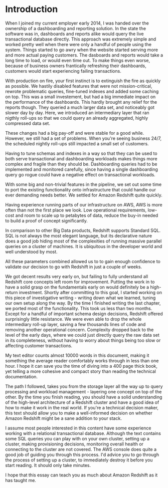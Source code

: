 # Introduction

When I joined my current employer early 2014, I was handed over the ownership of a dashboarding and reporting solution. In the state the software was in, dashboards and reports alike would query the live transactional database directly. This approach was extremely simple and worked pretty well when there were only a handful of people using the system. Things started to go awry when the website started serving more and more actual paying customers. The dasboards and reports would take a long time to load, or would even time out. To make things even worse, because of business owners frantically refreshing their dashboards, customers would start experiencing failing transactions.

With production on fire, your first instinct is to extinguish the fire as quickly as possible. We hastily disabled features that were not mission-critical, rewrote problematic queries, fine-tuned indexes and added some caching on top. This was a small investement, but had a big immediate impact on the performance of the dashboards. This hardly brought any relief for the reports though. They queried a much larger data set, and noticeably got slower day by day. Here, we introduced an intermediary layer that ran nigthly roll-ups so that we could query an already aggregated, highly compressed data set.

These changes had a big pay-off and were stable for a good while. However, we still had a set of problems. When you're seeing business 24/7, the scheduled nightly roll-ups still impacted a small set of customers.

Having to tune schemas and indexes in a way so that they can be used to both serve transactional and dashboarding workloads makes things more complex and fragile than they should be. Dashboarding queries had to be implemented and monitored carefully, since having a single dashboarding query go rogue could have a negative effect on transactional workloads.

With some big and non-trivial features in the pipeline, we set out some time to port the existing functionality onto infrastructure that could handle our ever demanding needs better. We settled for Amazon Redshift quite quickly.

Having experience running parts of our infrastructure on AWS, AWS is more often than not the first place we look. Low operational requirements, low-cost and room to scale up to petabytes of data, reduce the buy-in needed to build a proof of concept significantly.

In comparison to other Big Data products, Redshift supports Standard SQL. SQL is not always the most elegant language, but its declarative nature does a good job hiding most of the complexities of running massive parallel queries on a cluster of machines. It is ubiquitous in the developer world and well understood by most.

All these parameters combined allowed us to to gain enough confidence to validate our decision to go with Redshift in just a couple of weeks.

We got decent results very early on, but failing to fully understand all Redshift core concepts left room for improvement. Putting the work in to have a solid grasp on the fundamentals early on would definitely be a high-return investment. Shortly after committing to this goal, I started working on this piece of investigative writing - writing down what we learned, tuning our own setup along the way. By the time I finished writing the last chapter, we ported most of the functionality. This took us less than two months. Except for a handful of important schema design decisions, Redshift offered surprisingly little resistance. We were even able to drop the whole intermediary roll-up layer, saving a few thousands lines of code and removing another operational concern. Complexity dropped back to the level of the early days, where we could just directly query the raw data set in its completeness, without having to worry about things being too slow or affecting customer transactions.

My text editor counts almost 10000 words in this document, making it something the average reader comfortably works through in less than one hour. I hope it can save you the time of diving into a 400 page thick book, yet telling a more cohesive and compact story than reading the technical documentation.

The path I followed, takes you from the storage layer all the way up to query processing and workload management - layering one concept on top of the other. By the time you finish reading, you should have a solid understanding of the high-level architecture of a Redshift cluster and have a good idea of how to make it work in the real world. If you're a technical decision maker, this text should allow you to make a well-informed decision on whether Amazon Redshift might be a sane addition to your stack.

I assume most people interested in this content have some experience working with a relational transactional database. Although the text contains some SQL queries you can play with on your own cluster, setting up a cluster, making provisioning decisions, monitoring overall health or connecting to the cluster are not covered. The AWS console does quite a good job of guiding you through this process. I'd advice you to go through the process of setting up a cluster, to immediately destroy it before you start reading. It should only take minutes.

I hope that this essay can teach you as much about Amazon Redshift as it has taught me.
